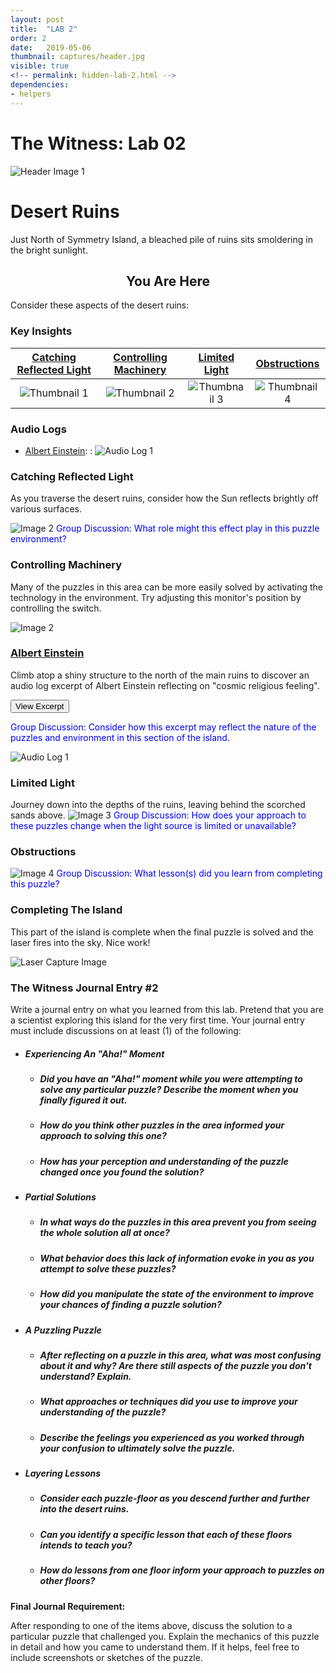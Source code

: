 ```yaml
---
layout: post
title:  "LAB 2"
order: 2
date:   2019-05-06
thumbnail: captures/header.jpg
visible: true
<!-- permalink: hidden-lab-2.html -->
dependencies:
- helpers
---
```


# **The Witness: Lab 02**
![Header Image 1](captures/header.jpg#header)
# Desert Ruins

Just North of Symmetry Island, a bleached pile of ruins sits smoldering in the bright sunlight.

## <center>You Are Here</center>

<!-- ![Witness Map Lab 2](captures/Witness_Map_Lab2.jpg#capture) -->

Consider these aspects of the desert ruins:

### Key Insights

| [Catching Reflected Light](#catching-reflected-light) | [Controlling Machinery](#controlling-machinery) | [Limited Light](#limited-light) | [Obstructions](#obstructions) |
|:-:|:-:|:-:|:-:|
|![Thumbnail 1](captures/capture_1-1.jpg#thumbnail)| ![Thumbnail 2](captures/capture_2.jpg#thumbnail)| ![Thumbnail 3](captures/capture_3.jpg#thumbnail)| ![Thumbnail 4](captures/capture_4.jpg#thumbnail)|

### Audio Logs

- [Albert Einstein](#albert-einstein):
: ![Audio Log 1](captures/audio_log_1.jpg#audio_log)


### Catching Reflected Light
As you traverse the desert ruins, consider how the Sun reflects brightly off various surfaces.

<!-- ![Image 1](captures/capture_1-1.jpg#capture) -->
![Image 2](captures/capture_1-2.jpg#capture)
<span style="color: blue">Group Discussion: What role might this effect play in this puzzle environment?</span>

### Controlling Machinery
Many of the puzzles in this area can be more easily solved by activating the technology in the environment. Try adjusting this monitor's position by controlling the switch.

<span style="color: blue"></span>

![Image 2](captures/capture_2.jpg#capture)

### [Albert Einstein](https://en.wikipedia.org/wiki/Albert_Einstein)

Climb atop a shiny structure to the north of the main ruins to discover an audio log excerpt of Albert Einstein reflecting on "cosmic religious feeling".

<button onclick="collapseExcerpt1()">View Excerpt</button>

<div id="excerpt1" style="display:none">

"I maintain that the cosmic religious feeling
is the strongest and the noblest motive for scientific research.
Only those who realize the immense efforts
and, above all, the devotion
without which pioneer work in theoretical science
cannot be achieved
are able to grasp the strength of the emotion
out of which alone such work,
remote as it is from the immediate realities of life, can issue.
What a deep conviction of the rationality of the universe
and what a yearning to understand,
were it but a feeble reflection
of the mind revealed in this world,
Kepler and Newton must have had
to enable them to spend years of solitary labor
in disentangling the principles of celestial mechanics!
Those whose acquaintance with scientific research is derived chiefly from its practical results
easily develop a completely false notion of the mentality
of the men who, surrounded by a skeptical world,
have shown the way to kindred spirits scattered wide
through the world and through the centuries.
Only one who has devoted his life to similar ends
can have a vivid realization of what has inspired these men
and given them strength to remain true to their purpose
in spite of countless failures.
It is cosmic religious feeling that gives a man such strength.
A contemporary has said, not unjustly
that in this materialistic age of ours
the serious scientific workers
are the only profoundly religious people."
<br>
---
<br>
Albert Einstein, 1930
</div>

<span style="color: blue">Group Discussion: Consider how this excerpt may reflect the nature of the puzzles and environment in this section of the island.</span>



![Audio Log 1](captures/audio_log_1.jpg#capture)

### Limited Light

Journey down into the depths of the ruins, leaving behind the scorched sands above.
![Image 3](captures/capture_3.jpg#capture)
<span style="color:blue">Group Discussion: How does your approach to these puzzles change when the light source is limited or unavailable?</span>

### Obstructions

![Image 4](captures/capture_4.jpg#capture)
<span style="color:blue">Group Discussion: What lesson(s) did you learn from completing this puzzle?</span>

### Completing The Island
This part of the island is complete when the final puzzle is solved and the laser fires into the sky. Nice work!

![Laser Capture Image](captures/laser_capture.jpg#capture)

### The Witness Journal Entry #2

Write a journal entry on what you learned from this lab. Pretend that you are a scientist exploring this island for the very first time. Your journal entry must include discussions on at least (1) of the following:

- ##### **Experiencing An "Aha!" Moment**
  - ##### Did you have an "Aha!" moment while you were attempting to solve any particular puzzle? Describe the moment when you finally figured it out.
  - ##### How do you think other puzzles in the area informed your approach to solving this one?
  - ##### How has your perception and understanding of the puzzle changed once you found the solution?

- ##### **Partial Solutions**
  - ##### In what ways do the puzzles in this area prevent you from seeing the whole solution all at once?
  - ##### What behavior does this lack of information evoke in you as you attempt to solve these puzzles?
  - ##### How did you manipulate the state of the environment to improve your chances of finding a puzzle solution?

- ##### **A Puzzling Puzzle**
  - ##### After reflecting on a puzzle in this area, what was most confusing about it and why? Are there still aspects of the puzzle you don't understand? Explain.
  - ##### What approaches or techniques did you use to improve your understanding of the puzzle?
  - ##### Describe the feelings you experienced as you worked through your confusion to ultimately solve the puzzle.

- ##### **Layering Lessons**
  - ##### Consider each puzzle-floor as you descend further and further into the desert ruins.
  - ##### Can you identify a specific lesson that each of these floors intends to teach you?
  - ##### How do lessons from one floor inform your approach to puzzles on other floors?

**Final Journal Requirement:**

After responding to one of the items above, discuss the solution to a particular puzzle that challenged you. Explain the mechanics of this puzzle in detail and how you came to understand them. If it helps, feel free to include screenshots or sketches of the puzzle.
